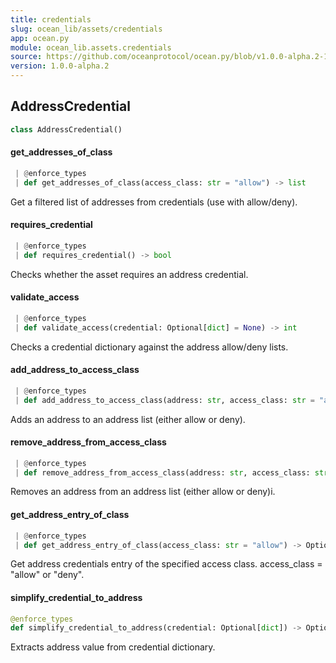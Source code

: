 ```yaml
---
title: credentials
slug: ocean_lib/assets/credentials
app: ocean.py
module: ocean_lib.assets.credentials
source: https://github.com/oceanprotocol/ocean.py/blob/v1.0.0-alpha.2-1-g9fb6083/ocean_lib/assets/credentials.py
version: 1.0.0-alpha.2
---
```

## AddressCredential

```python
class AddressCredential()
```

#### get\_addresses\_of\_class

```python
 | @enforce_types
 | def get_addresses_of_class(access_class: str = "allow") -> list
```

Get a filtered list of addresses from credentials (use with allow/deny).

#### requires\_credential

```python
 | @enforce_types
 | def requires_credential() -> bool
```

Checks whether the asset requires an address credential.

#### validate\_access

```python
 | @enforce_types
 | def validate_access(credential: Optional[dict] = None) -> int
```

Checks a credential dictionary against the address allow/deny lists.

#### add\_address\_to\_access\_class

```python
 | @enforce_types
 | def add_address_to_access_class(address: str, access_class: str = "allow") -> None
```

Adds an address to an address list (either allow or deny).

#### remove\_address\_from\_access\_class

```python
 | @enforce_types
 | def remove_address_from_access_class(address: str, access_class: str = "allow") -> None
```

Removes an address from an address list (either allow or deny)i.

#### get\_address\_entry\_of\_class

```python
 | @enforce_types
 | def get_address_entry_of_class(access_class: str = "allow") -> Optional[dict]
```

Get address credentials entry of the specified access class. access_class = "allow" or "deny".

#### simplify\_credential\_to\_address

```python
@enforce_types
def simplify_credential_to_address(credential: Optional[dict]) -> Optional[str]
```

Extracts address value from credential dictionary.

